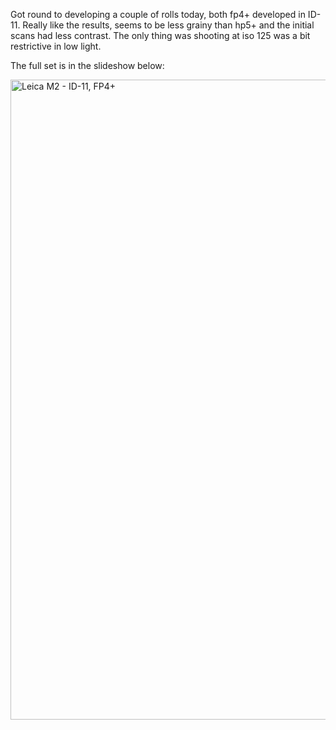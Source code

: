 Got round to developing a couple of rolls today, both fp4+ developed in ID-11. Really like the results, seems to be less grainy than hp5+ and the initial scans had less contrast. The only thing was shooting at iso 125 was a bit restrictive in low light.

The full set is in the slideshow below: 

<a data-flickr-embed="true"  href="https://www.flickr.com/photos/carlo_c/albums/72157636012466564" title="Leica M2 - ID-11, FP4+"><img src="https://farm8.staticflickr.com/7449/10000027465_14bb20ed63_b.jpg" width="671" height="1024" alt="Leica M2 - ID-11, FP4+"></a><script async src="//embedr.flickr.com/assets/client-code.js" charset="utf-8"></script>